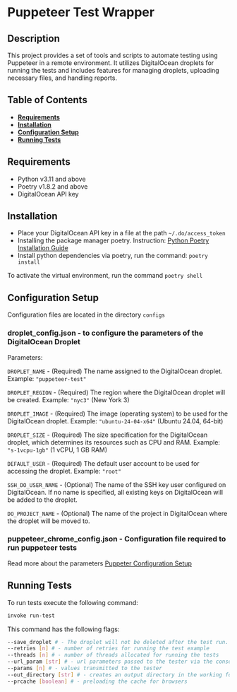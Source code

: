 # Puppeteer Test Wrapper

## Description

This project provides a set of tools and scripts to automate testing using Puppeteer
in a remote environment. It utilizes DigitalOcean droplets for running the tests
and includes features for managing droplets,
uploading necessary files, and handling reports.

## Table of Contents

- [**Requirements**](#requirements)
- [**Installation**](#installation)
- [**Configuration Setup**](#configuration-setup)
- [**Running Tests**](#running-tests)

## Requirements

- Python v3.11 and above
- Poetry v1.8.2 and above
- DigitalOcean API key

## Installation

- Place your DigitalOcean API key in a file at the path
`~/.do/access_token`
- Installing the package manager poetry.
Instruction: [Python Poetry Installation Guide](https://python-poetry.org/docs/#installation)
- Install python dependencies via poetry, run the command:
`poetry install`

To activate the virtual environment, run the command
`poetry shell`

## Configuration Setup

Configuration files are located in the directory `configs`

### droplet_config.json - to configure the parameters of the DigitalOcean Droplet

Parameters:

`DROPLET_NAME` - (Required) The name assigned to the DigitalOcean droplet.
Example: `"puppeteer-test"`

`DROPLET_REGION` - (Required) The region where the DigitalOcean
droplet will be created.
Example: `"nyc3"` (New York 3)

`DROPLET_IMAGE` - (Required) The image (operating system) to be used
for the DigitalOcean droplet.
Example: `"ubuntu-24-04-x64"` (Ubuntu 24.04, 64-bit)

`DROPLET_SIZE` - (Required) The size specification for
the DigitalOcean droplet,
which determines its resources such as CPU and RAM.
Example: `"s-1vcpu-1gb"` (1 vCPU, 1 GB RAM)

`DEFAULT_USER` - (Required) The default user account to be
used for accessing the droplet.
Example: `"root"`

`SSH_DO_USER_NAME` - (Optional) The name of the SSH key user
configured on DigitalOcean.
If no name is specified, all existing keys on DigitalOcean will be added to the droplet.

`DO_PROJECT_NAME` - (Optional) The name of the project in
DigitalOcean where the droplet will be moved to.

### puppeteer_chrome_config.json - Configuration file required to run puppeteer tests

Read more about the parameters [Puppeter Configuration Setup](https://github.com/ONLYOFFICE/Dep.Tests/tree/master/puppeteer#configuration-setup)

## Running Tests

To run tests execute the following command:

```bash
invoke run-test
```

This command has the following flags:

```bash
--save_droplet # - The droplet will not be deleted after the test run.
--retries [n] # - number of retries for running the test example
--threads [n] # - number of threads allocated for running the tests
--url_param [str] # - url parameters passed to the tester via the console
--params [n] # - values ​​transmitted to the tester
--out_directory [str] # - creates an output directory in the working folder
--prcache [boolean] # - preloading the cache for browsers
```
